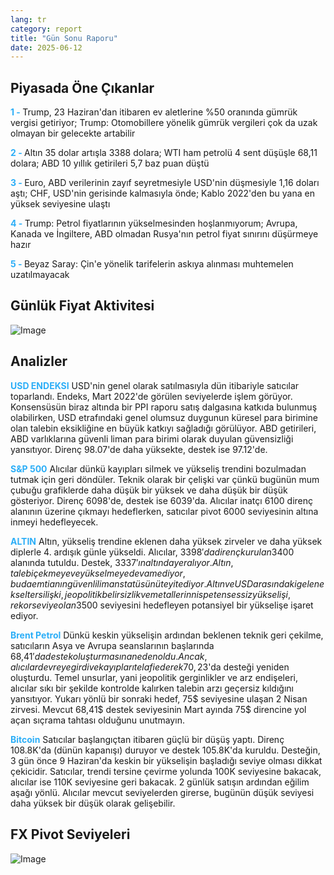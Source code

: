 ```yaml
---
lang: tr
category: report
title: "Gün Sonu Raporu"
date: 2025-06-12
---
```



<h2>Piyasada Öne Çıkanlar</h2>
<strong style="color: #2caef7;">1 - </strong> Trump, 23 Haziran'dan itibaren ev aletlerine %50 oranında gümrük vergisi getiriyor; Trump: Otomobillere yönelik gümrük vergileri çok da uzak olmayan bir gelecekte artabilir

<strong style="color: #2caef7;">2 - </strong> Altın 35 dolar artışla 3388 dolara; WTI ham petrolü 4 sent düşüşle 68,11 dolara; ABD 10 yıllık getirileri 5,7 baz puan düştü

<strong style="color: #2caef7;">3 - </strong> Euro, ABD verilerinin zayıf seyretmesiyle USD'nin düşmesiyle 1,16 doları aştı; CHF, USD'nin gerisinde kalmasıyla önde; Kablo 2022'den bu yana en yüksek seviyesine ulaştı

<strong style="color: #2caef7;">4 - </strong> Trump: Petrol fiyatlarının yükselmesinden hoşlanmıyorum; Avrupa, Kanada ve İngiltere, ABD olmadan Rusya'nın petrol fiyat sınırını düşürmeye hazır

<strong style="color: #2caef7;">5 - </strong> Beyaz Saray: Çin'e yönelik tarifelerin askıya alınması muhtemelen uzatılmayacak



<h2>Günlük Fiyat Aktivitesi</h2>
<img src="https://markleighedu.github.io/img/Jun-2025/12-Jun-2025/price.jpg" alt="Image"/>

<h2>Analizler</h2>
<strong style="color: #2caef7;">USD ENDEKSI</strong> USD'nin genel olarak satılmasıyla dün itibariyle satıcılar toparlandı. Endeks, Mart 2022'de görülen seviyelerde işlem görüyor. Konsensüsün biraz altında bir PPI raporu satış dalgasına katkıda bulunmuş olabilirken, USD etrafındaki genel olumsuz duygunun küresel para birimine olan talebin eksikliğine en büyük katkıyı sağladığı görülüyor. ABD getirileri, ABD varlıklarına güvenli liman para birimi olarak duyulan güvensizliği yansıtıyor. Direnç 98.07'de daha yüksekte, destek ise 97.12'de.

<strong style="color: #2caef7;">S&P 500</strong> Alıcılar dünkü kayıpları silmek ve yükseliş trendini bozulmadan tutmak için geri döndüler. Teknik olarak bir çelişki var çünkü bugünün mum çubuğu grafiklerde daha düşük bir yüksek ve daha düşük bir düşük gösteriyor. Direnç 6098'de, destek ise 6039'da. Alıcılar inatçı 6100 direnç alanının üzerine çıkmayı hedeflerken, satıcılar pivot 6000 seviyesinin altına inmeyi hedefleyecek.

<strong style="color: #2caef7;">ALTIN</strong> Altın, yükseliş trendine eklenen daha yüksek zirveler ve daha yüksek diplerle 4. ardışık günle yükseldi. Alıcılar, 3398$'da direnç kurulan 3400$ alanında tutuldu. Destek, 3337$'ın altında yer alıyor. Altın, talebi çekmeye ve yükselmeye devam ediyor, bu da emtianın güvenli liman statüsünü teyit ediyor. Altın ve USD arasındaki geleneksel ters ilişki, jeopolitik belirsizlik ve metallerin nispeten sessiz yükselişi, rekor seviye olan 3500$ seviyesini hedefleyen potansiyel bir yükselişe işaret ediyor.

<strong style="color: #2caef7;">Brent Petrol</strong> Dünkü keskin yükselişin ardından beklenen teknik geri çekilme, satıcıların Asya ve Avrupa seanslarının başlarında 68,41$'da destek oluşturmasına neden oldu. Ancak, alıcılar devreye girdi ve kayıpları telafi ederek 70,23$'da desteği yeniden oluşturdu. Temel unsurlar, yani jeopolitik gerginlikler ve arz endişeleri, alıcılar sıkı bir şekilde kontrolde kalırken talebin arzı geçersiz kıldığını yansıtıyor. Yukarı yönlü bir sonraki hedef, 75$ seviyesine ulaşan 2 Nisan zirvesi. Mevcut 68,41$ destek seviyesinin Mart ayında 75$ direncine yol açan sıçrama tahtası olduğunu unutmayın.

<strong style="color: #2caef7;">Bitcoin</strong> Satıcılar başlangıçtan itibaren güçlü bir düşüş yaptı. Direnç 108.8K'da (dünün kapanışı) duruyor ve destek 105.8K'da kuruldu. Desteğin, 3 gün önce 9 Haziran'da keskin bir yükselişin başladığı seviye olması dikkat çekicidir. Satıcılar, trendi tersine çevirme yolunda 100K seviyesine bakacak, alıcılar ise 110K seviyesine geri bakacak. 2 günlük satışın ardından eğilim aşağı yönlü. Alıcılar mevcut seviyelerden girerse, bugünün düşük seviyesi daha yüksek bir düşük olarak gelişebilir.



<h2>FX Pivot Seviyeleri</h2>
<img src="https://markleighedu.github.io/img/Jun-2025/12-Jun-2025/pivot.jpg" alt="Image"/>
